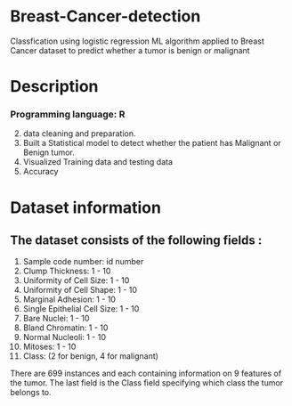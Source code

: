 # Breast-Cancer-detection
Classfication using logistic regression ML algorithm applied to Breast Cancer dataset to predict whether a tumor is benign or malignant

# Description
### Programming language: R
2. data cleaning and preparation.
3. Built a Statistical model to detect whether the patient has Malignant or Benign tumor.
4. Visualized Training data and testing data
5. Accuracy

# Dataset information
## The dataset consists of the following fields :
1. Sample code number: id number
2. Clump Thickness: 1 - 10
3. Uniformity of Cell Size: 1 - 10
4. Uniformity of Cell Shape: 1 - 10
5. Marginal Adhesion: 1 - 10
6. Single Epithelial Cell Size: 1 - 10
7. Bare Nuclei: 1 - 10
8. Bland Chromatin: 1 - 10
9. Normal Nucleoli: 1 - 10
10. Mitoses: 1 - 10
11. Class: (2 for benign, 4 for malignant)

There are 699 instances and each containing information on 9 features of the tumor. The last field is the Class field specifying which class the tumor belongs to.
